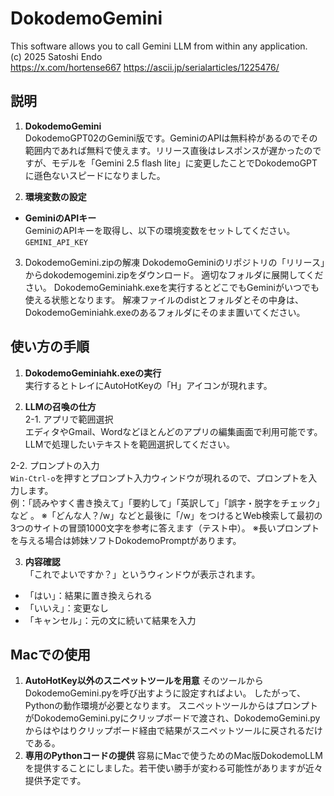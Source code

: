 # DokodemoGemini

This software allows you to call Gemini LLM from within any application.  
(c) 2025 Satoshi Endo  
https://x.com/hortense667
https://ascii.jp/serialarticles/1225476/

## 説明

1. **DokodemoGemini**  
DokodemoGPT02のGemini版です。GeminiのAPIは無料枠があるのでその範囲内であれば無料で使えます。リリース直後はレスポンスが遅かったのですが、モデルを「Gemini 2.5 flash lite」に変更したことでDokodemoGPTに遜色ないスピードになりました。

2. **環境変数の設定**  
- **GeminiのAPIキー**  
  GeminiのAPIキーを取得し、以下の環境変数をセットしてください。  
  `GEMINI_API_KEY`

3. DokodemoGemini.zipの解凍
DokodemoGeminiのリポジトリの「リリース」からdokodemogemini.zipをダウンロード。
適切なフォルダに展開してください。
DokodemoGeminiahk.exeを実行するとどこでもGeminiがいつでも使える状態となります。
解凍ファイルのdistとフォルダとその中身は、DokodemoGeminiahk.exeのあるフォルダにそのまま置いてください。

## 使い方の手順

1. **DokodemoGeminiahk.exeの実行**  
実行するとトレイにAutoHotKeyの「H」アイコンが現れます。

2. **LLMの召喚の仕方**  
2-1. アプリで範囲選択  
エディタやGmail、Wordなどほとんどのアプリの編集画面で利用可能です。  
LLMで処理したいテキストを範囲選択してください。

2-2. プロンプトの入力  
`Win-Ctrl-o`を押すとプロンプト入力ウィンドウが現れるので、プロンプトを入力します。  
例：「読みやすく書き換えて」「要約して」「英訳して」「誤字・脱字をチェック」など 。
※「どんな人？/w」などと最後に「/w」をつけるとWeb検索して最初の3つのサイトの冒頭1000文字を参考に答えます（テスト中）。
※長いプロンプトを与える場合は姉妹ソフトDokodemoPromptがあります。

3. **内容確認**  
「これでよいですか？」というウィンドウが表示されます。  
- 「はい」：結果に置き換えられる  
- 「いいえ」：変更なし  
- 「キャンセル」：元の文に続いて結果を入力

## Macでの使用
1. **AutoHotKey以外のスニペットツールを用意**
そのツールからDokodemoGemini.pyを呼び出すように設定すればよい。
したがって、Pythonの動作環境が必要となります。
スニペットツールからはプロンプトがDokodemoGemini.pyにクリップボードで渡され、DokodemoGemini.pyからはやはりクリップボード経由で結果がスニペットツールに戻されるだけである。
2. **専用のPythonコードの提供**
容易にMacで使うためのMac版DokodemoLLMを提供することにしました。若干使い勝手が変わる可能性がありますが近々提供予定です。


